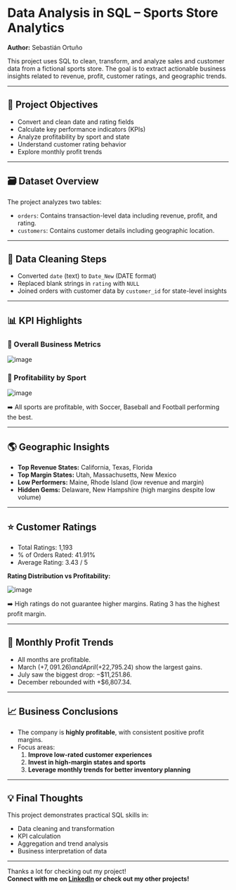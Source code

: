 #  Data Analysis in SQL – Sports Store Analytics

**Author:** Sebastián Ortuño

This project uses SQL to clean, transform, and analyze sales and customer data from a fictional sports store. The goal is to extract actionable business insights related to revenue, profit, customer ratings, and geographic trends.

---

## 📌 Project Objectives

- Convert and clean date and rating fields
- Calculate key performance indicators (KPIs)
- Analyze profitability by sport and state
- Understand customer rating behavior
- Explore monthly profit trends

---

## 🗃️ Dataset Overview

The project analyzes two tables:

- `orders`: Contains transaction-level data including revenue, profit, and rating.
- `customers`: Contains customer details including geographic location.

---

## 🧹 Data Cleaning Steps

- Converted `date` (text) to `Date_New` (DATE format)
- Replaced blank strings in `rating` with `NULL`
- Joined orders with customer data by `customer_id` for state-level insights

---

## 📊 KPI Highlights

### 🧾 Overall Business Metrics

![image](https://github.com/user-attachments/assets/1f409c17-55f6-4817-91e5-0430fd5acb79)


### 🏅 Profitability by Sport

![image](https://github.com/user-attachments/assets/f382f9a7-9dd8-47bb-94b9-ffca643bf861)


➡️ All sports are profitable, with Soccer, Baseball and Football performing the best.

---

## 🌎 Geographic Insights

- **Top Revenue States:** California, Texas, Florida
- **Top Margin States:** Utah, Massachusetts, New Mexico
- **Low Performers:** Maine, Rhode Island (low revenue and margin)
- **Hidden Gems:** Delaware, New Hampshire (high margins despite low volume)

---

## ⭐ Customer Ratings

- Total Ratings: 1,193
- % of Orders Rated: 41.91%
- Average Rating: 3.43 / 5

**Rating Distribution vs Profitability:**

![image](https://github.com/user-attachments/assets/1324c3fe-b7a8-4641-90c4-3817e53987c3)


➡️ High ratings do not guarantee higher margins. Rating 3 has the highest profit margin.

---

## 📅 Monthly Profit Trends

- All months are profitable.
- March (+$7,091.26) and April (+$22,795.24) show the largest gains.
- July saw the biggest drop: −$11,251.86.
- December rebounded with +$6,807.34.

---

## 📈 Business Conclusions

- The company is **highly profitable**, with consistent positive profit margins.
- Focus areas:
  1. **Improve low-rated customer experiences**
  2. **Invest in high-margin states and sports**
  3. **Leverage monthly trends for better inventory planning**

---

## 💡 Final Thoughts

This project demonstrates practical SQL skills in:

- Data cleaning and transformation
- KPI calculation
- Aggregation and trend analysis
- Business interpretation of data

---

Thanks a lot for checking out my project!  
**Connect with me on [LinkedIn](https://www.linkedin.com/in/sebastian-ortuno/) or check out my other projects!**



